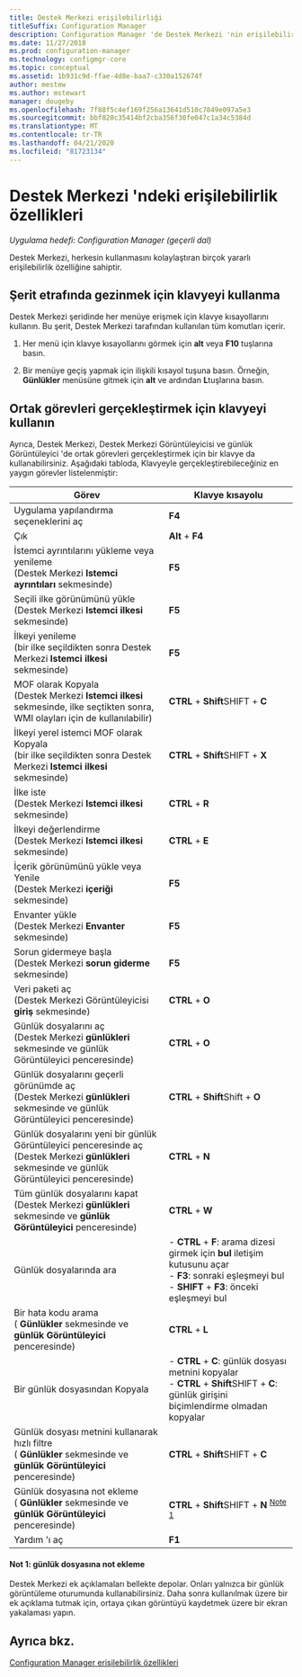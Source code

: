 ```yaml
---
title: Destek Merkezi erişilebilirliği
titleSuffix: Configuration Manager
description: Configuration Manager 'de Destek Merkezi 'nin erişilebilirlik özellikleri hakkında bilgi edinin.
ms.date: 11/27/2018
ms.prod: configuration-manager
ms.technology: configmgr-core
ms.topic: conceptual
ms.assetid: 1b931c9d-ffae-4d8e-baa7-c330a152674f
author: mestew
ms.author: mstewart
manager: dougeby
ms.openlocfilehash: 7f88f5c4ef169f256a13641d510c7849e097a5e3
ms.sourcegitcommit: bbf820c35414bf2cba356f30fe047c1a34c5384d
ms.translationtype: MT
ms.contentlocale: tr-TR
ms.lasthandoff: 04/21/2020
ms.locfileid: "81723134"
---
```

# <a name="accessibility-features-in-support-center"></a>Destek Merkezi 'ndeki erişilebilirlik özellikleri

*Uygulama hedefi: Configuration Manager (geçerli dal)*

Destek Merkezi, herkesin kullanmasını kolaylaştıran birçok yararlı erişilebilirlik özelliğine sahiptir. 



## <a name="use-the-keyboard-to-move-around-the-ribbon"></a>Şerit etrafında gezinmek için klavyeyi kullanma

Destek Merkezi şeridinde her menüye erişmek için klavye kısayollarını kullanın. Bu şerit, Destek Merkezi tarafından kullanılan tüm komutları içerir.

1.  Her menü için klavye kısayollarını görmek için **alt** veya **F10** tuşlarına basın.

2.  Bir menüye geçiş yapmak için ilişkili kısayol tuşuna basın. Örneğin, **Günlükler** menüsüne gitmek için **alt** ve ardından **L**tuşlarına basın.



## <a name="use-the-keyboard-to-perform-common-tasks"></a>Ortak görevleri gerçekleştirmek için klavyeyi kullanın

Ayrıca, Destek Merkezi, Destek Merkezi Görüntüleyicisi ve günlük Görüntüleyici 'de ortak görevleri gerçekleştirmek için bir klavye da kullanabilirsiniz. Aşağıdaki tabloda, Klavyeyle gerçekleştirebileceğiniz en yaygın görevler listelenmiştir:


|Görev  |Klavye kısayolu  |
|---------|---------|
|Uygulama yapılandırma seçeneklerini aç |**F4**|
|Çık     |**Alt** + **F4**|
|İstemci ayrıntılarını yükleme veya yenileme<br>(Destek Merkezi **Istemci ayrıntıları** sekmesinde)|**F5**|
|Seçili ilke görünümünü yükle<br>(Destek Merkezi **Istemci ilkesi** sekmesinde)|**F5**|
|İlkeyi yenileme<br>(bir ilke seçildikten sonra Destek Merkezi **Istemci ilkesi** sekmesinde)|**F5** |
|MOF olarak Kopyala<br>(Destek Merkezi **Istemci ilkesi** sekmesinde, ilke seçtikten sonra, WMI olayları için de kullanılabilir)|**CTRL** + **Shift**SHIFT + **C** |
|İlkeyi yerel istemci MOF olarak Kopyala<br>(bir ilke seçildikten sonra Destek Merkezi **Istemci ilkesi** sekmesinde)|**CTRL** + **Shift**SHIFT + **X** |
|İlke iste<br>(Destek Merkezi **Istemci ilkesi** sekmesinde)|**CTRL** + **R** |
|İlkeyi değerlendirme<br>(Destek Merkezi **Istemci ilkesi** sekmesinde)|**CTRL** + **E** |
|İçerik görünümünü yükle veya Yenile<br>(Destek Merkezi **içeriği** sekmesinde)|**F5** |
|Envanter yükle<br>(Destek Merkezi **Envanter** sekmesinde)|**F5** |
|Sorun gidermeye başla<br>(Destek Merkezi **sorun giderme** sekmesinde)|**F5** |
|Veri paketi aç<br>(Destek Merkezi Görüntüleyicisi **giriş** sekmesinde)|**CTRL** + **O** |
|Günlük dosyalarını aç<br>(Destek Merkezi **günlükleri** sekmesinde ve günlük Görüntüleyici penceresinde)|**CTRL** + **O** |
|Günlük dosyalarını geçerli görünümde aç<br>(Destek Merkezi **günlükleri** sekmesinde ve günlük Görüntüleyici penceresinde)|**CTRL** + **Shift**Shift + **O** |
|Günlük dosyalarını yeni bir günlük Görüntüleyici penceresinde aç<br>(Destek Merkezi **günlükleri** sekmesinde ve günlük Görüntüleyici penceresinde)|**CTRL** + **N** |
|Tüm günlük dosyalarını kapat<br>(Destek Merkezi **günlükleri** sekmesinde ve **günlük Görüntüleyici** penceresinde)|**CTRL** + **W** |
|Günlük dosyalarında ara| - **CTRL** + **F**: arama dizesi girmek için **bul** iletişim kutusunu açar<br> - **F3**: sonraki eşleşmeyi bul<br> - **SHIFT** + **F3**: önceki eşleşmeyi bul|
|Bir hata kodu arama<br>( **Günlükler** sekmesinde ve **günlük Görüntüleyici** penceresinde)|**CTRL** + **L** |
|Bir günlük dosyasından Kopyala| - **CTRL** + **C**: günlük dosyası metnini kopyalar<br> - **CTRL** + **Shift**SHIFT + **C**: günlük girişini biçimlendirme olmadan kopyalar|
|Günlük dosyası metnini kullanarak hızlı filtre<br>( **Günlükler** sekmesinde ve **günlük Görüntüleyici** penceresinde)|**CTRL** + **Shift**SHIFT + **C** |
|Günlük dosyasına not ekleme<br>( **Günlükler** sekmesinde ve **günlük Görüntüleyici** penceresinde)|**CTRL** + **Shift**SHIFT + **N** <sup>[Note 1](#bkmk_note1)</sup>|
|Yardım 'ı aç|**F1**|


#### <a name="note-1-annotate-a-log-file"></a><a name="bkmk_note1"></a>Not 1: günlük dosyasına not ekleme
Destek Merkezi ek açıklamaları bellekte depolar. Onları yalnızca bir günlük görüntüleme oturumunda kullanabilirsiniz. Daha sonra kullanılmak üzere bir ek açıklama tutmak için, ortaya çıkan görüntüyü kaydetmek üzere bir ekran yakalaması yapın.


## <a name="see-also"></a>Ayrıca bkz.

[Configuration Manager erişilebilirlik özellikleri](../understand/accessibility-features.md)
